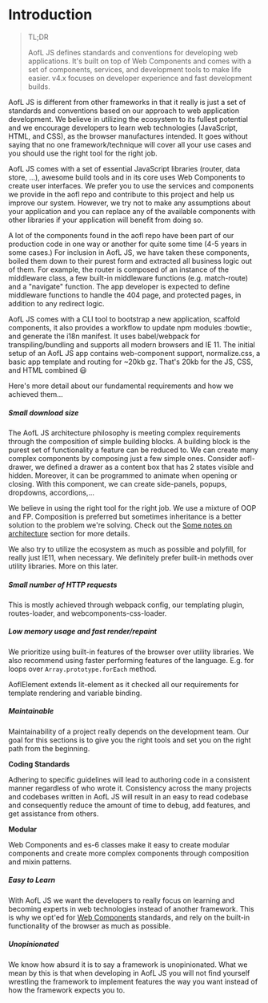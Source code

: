 # Introduction

> TL;DR
>
> AofL JS defines standards and conventions for developing web applications. It's built on top of Web Components and comes with a set of components, services, and development tools to make life easier.
> v4.x focuses on developer experience and fast development builds.

AofL JS is different from other frameworks in that it really is just a set of standards and conventions based on our approach to web application development. We believe in utilizing the ecosystem to its fullest potential and we encourage developers to learn web technologies (JavaScript, HTML, and CSS), as the browser manufactures intended. It goes without saying that no one framework/technique will cover all your use cases and you should use the right tool for the right job.

AofL JS comes with a set of essential JavaScript libraries (router, data store, ...), awesome build tools and in its core uses Web Components to create user interfaces. We prefer you to use the services and components we provide in the aofl repo and contribute to this project and help us improve our system. However, we try not to make any assumptions about your application and you can replace any of the available components with other libraries if your application will benefit from doing so.

A lot of the components found in the aofl repo have been part of our production code in one way or another for quite some time (4-5 years in some cases.) For inclusion in AofL JS, we have taken these components, boiled them down to their purest form and extracted all business logic out of them. For example, the router is composed of an instance of the middleware class, a few built-in middleware functions (e.g. match-route) and a "navigate" function. The app developer is expected to define middleware functions to handle the 404 page, and protected pages, in addition to any redirect logic.

AofL JS comes with a CLI tool to bootstrap a new application, scaffold components, it also provides a workflow to update npm modules :bowtie:, and generate the i18n manifest. It uses babel/webpack for transpiling/bundling and supports all modern browsers and IE 11. The initial setup of an AofL JS app contains web-component support, normalize.css, a basic app template and routing for ~20kb gz. That's 20kb for the JS, CSS, and HTML combined :smiley:

Here's more detail about our fundamental requirements and how we achieved them...

##### Small download size

The AofL JS architecture philosophy is meeting complex requirements through the composition of simple building blocks. A building block is the purest set of functionality a feature can be reduced to. We can create many complex components by composing just a few simple ones. Consider aofl-drawer, we defined a drawer as a content box that has 2 states visible and hidden. Moreover, it can be programmed to animate when opening or closing. With this component, we can create side-panels, popups, dropdowns, accordions,...

We believe in using the right tool for the right job. We use a mixture of OOP and FP. Composition is preferred but sometimes inheritance is a better solution to the problem we're solving. Check out the [Some notes on architecture](#/v2.x/aofl-js-concepts/architecture-notes) section for more details.

We also try to utilize the ecosystem as much as possible and polyfill, for really just IE11, when necessary. We definitely prefer built-in methods over utility libraries. More on this later.

##### Small number of HTTP requests

This is mostly achieved through webpack config, our templating plugin, routes-loader, and webcomponents-css-loader.

##### Low memory usage and fast render/repaint

We prioritize using built-in features of the browser over utility libraries. We also recommend using faster performing features of the language. E.g. for loops over `Array.prototype.forEach` method.

AoflElement extends lit-element as it checked all our requirements for template rendering and variable binding.

##### Maintainable

Maintainability of a project really depends on the development team. Our goal for this sections is to give you the right tools and set you on the right path from the beginning.

**Coding Standards**

Adhering to specific guidelines will lead to authoring code in a consistent manner regardless of who wrote it. Consistency across the many projects and codebases written in AofL JS will result in an easy to read codebase and consequently reduce the amount of time to debug, add features, and get assistance from others.

**Modular**

Web Components and es-6 classes make it easy to create modular components and create more complex components through composition and mixin patterns.

##### Easy to Learn

With AofL JS we want the developers to really focus on learning and becoming experts in web technologies instead of another framework. This is why we opt'ed for [Web Components](https://developer.mozilla.org/en-US/docs/Web/Web_Components) standards, and rely on the built-in functionality of the browser as much as possible.

##### Unopinionated

We know how absurd it is to say a framework is unopinionated. What we mean by this is that when developing in AofL JS you will not find yourself wrestling the framework to implement features the way you want instead of how the framework expects you to.

